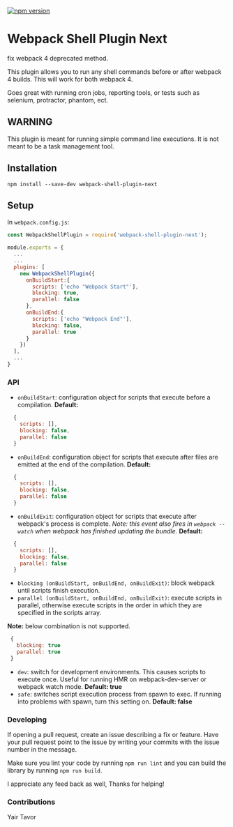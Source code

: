 [![npm version](https://badge.fury.io/js/webpack-shell-plugin-next.svg)](https://badge.fury.io/js/webpack-shell-plugin-next)
# Webpack Shell Plugin Next

fix webpack 4 deprecated method.

This plugin allows you to run any shell commands before or after webpack 4 builds. This will work for both webpack 4.

Goes great with running cron jobs, reporting tools, or tests such as selenium, protractor, phantom, ect.

## WARNING

This plugin is meant for running simple command line executions. It is not meant to be a task management tool.

## Installation

`npm install --save-dev webpack-shell-plugin-next`

## Setup
In `webpack.config.js`:

```js
const WebpackShellPlugin = require('webpack-shell-plugin-next');

module.exports = {
  ...
  ...
  plugins: [
    new WebpackShellPlugin({
      onBuildStart:{
        scripts: ['echo "Webpack Start"'],
        blocking: true,
        parallel: false
      }, 
      onBuildEnd:{
        scripts: ['echo "Webpack End"'],
        blocking: false,
        parallel: true
      }
    })
  ],
  ...
}
```

### API

* `onBuildStart`: configuration object for scripts that execute before a compilation. 
**Default:**
```js
  {
    scripts: [],
    blocking: false,
    parallel: false
  }
```
* `onBuildEnd`: configuration object for scripts that execute after files are emitted at the end of the compilation. 
**Default:**
```js
  {
    scripts: [],
    blocking: false,
    parallel: false
  }
```
* `onBuildExit`: configuration object for scripts that execute after webpack's process is complete. *Note: this event also fires in `webpack --watch` when webpack has finished updating the bundle.*
**Default:**
```js
  {
    scripts: [],
    blocking: false,
    parallel: false
  }
```
* `blocking (onBuildStart, onBuildEnd, onBuildExit)`: block webpack until scripts finish execution.
* `parallel (onBuildStart, onBuildEnd, onBuildExit)`: execute scripts in parallel, otherwise execute scripts in the order in which they are specified in the scripts array.

**Note:** below combination is not supported.
 ```js
  {
    blocking: true
    parallel: true
  } 
 ```

* `dev`: switch for development environments. This causes scripts to execute once. Useful for running HMR on webpack-dev-server or webpack watch mode. **Default: true**
* `safe`: switches script execution process from spawn to exec. If running into problems with spawn, turn this setting on. **Default: false**

### Developing

If opening a pull request, create an issue describing a fix or feature. Have your pull request point to the issue by writing your commits with the issue number in the message.

Make sure you lint your code by running `npm run lint` and you can build the library by running `npm run build`.

I appreciate any feed back as well, Thanks for helping!

### Contributions
Yair Tavor
